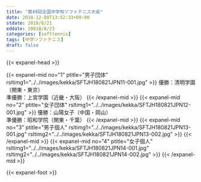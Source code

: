 ```yaml
---
title: "第49回全国中学校ソフトテニス大会"
date: 2018-12-08T13:52:33+09:00
stdate: 2018/8/21
eddate: 20018/8/23
categories: [softtennis]
tags: [中学ソフトテニス]
draft: false
---
```


{{< expanel-head >}}

{{< expanel-mid no="1" ptitle="男子団体" rsltimg1="../../images/kekka/SFTJH180821JPN11-001.jpg" >}}
優勝：清明学園（関東・東京）<br>
準優勝：上宮学園（近畿・大阪）
{{< /expanel-mid >}}
{{< expanel-mid no="2" ptitle="女子団体" rsltimg1="../../images/kekka/SFTJH180821JPN12-001.jpg" >}}
優勝：山陽女子（中国・岡山）<br>
準優勝：昭和学院（関東・千葉）
{{< /expanel-mid >}}
{{< expanel-mid no="3" ptitle="男子個人" rsltimg1="../../images/kekka/SFTJH180821JPN13-001.jpg" rsltimg2="../../images/kekka/SFTJH180821JPN13-002.jpg" >}}
{{< /expanel-mid >}}
{{< expanel-mid no="4" ptitle="女子個人" rsltimg1="../../images/kekka/SFTJH180821JPN14-001.jpg" rsltimg2="../../images/kekka/SFTJH180821JPN14-002.jpg" >}}
{{< /expanel-mid >}}

{{< expanel-foot >}}
